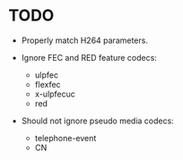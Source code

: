 # TODO

* Properly match H264 parameters.

* Ignore FEC and RED feature codecs:
  * ulpfec
  * flexfec
  * x-ulpfecuc
  * red

* Should not ignore pseudo media codecs:
  * telephone-event
  * CN
